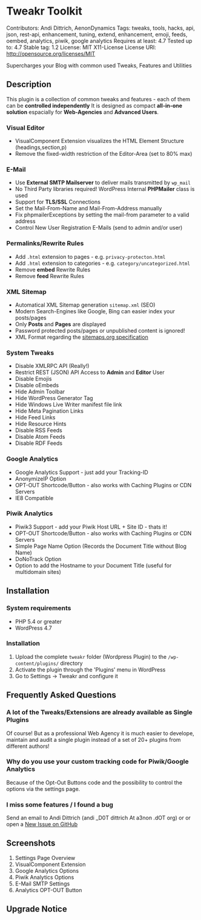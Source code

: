# Tweakr Toolkit #
Contributors: Andi Dittrich, AenonDynamics
Tags: tweaks, tools, hacks, api, json, rest-api, enhancement, tuning, extend, enhancement, emoji, feeds, oembed, analytics, piwik, google analytics
Requires at least: 4.7
Tested up to: 4.7
Stable tag: 1.2
License: MIT X11-License
License URI: http://opensource.org/licenses/MIT

Supercharges your Blog with common used Tweaks, Features and Utilities

## Description ##

This plugin is a collection of common tweaks and features - each of them can be **controlled independently**
It is designed as compact **all-in-one solution** espacially for **Web-Agencies** and **Advanced Users**.

### Visual Editor ###

* VisualComponent Extension visualizes the HTML Element Structure (headings,section,p)
* Remove the fixed-width restriction of the Editor-Area (set to 80% max)

### E-Mail ###

* Use **External SMTP Mailserver** to deliver mails transmitted by `wp_mail`
* No Third Party libraries required! WordPress Internal **PHPMailer** class is used
* Support for **TLS/SSL** Connections
* Set the Mail-From-Name and Mail-From-Address manually
* Fix phpmailerExceptions by setting the mail-from parameter to a valid address
* Control New User Registration E-Mails (send to admin and/or user)

### Permalinks/Rewrite Rules ###

* Add `.html` extension to pages - e.g. `privacy-protecton.html`
* Add `.html` extension to categories - e.g. `category/uncategorized.html`
* Remove **embed** Rewrite Rules
* Remove **feed** Rewrite Rules

### XML Sitemap ###
* Automatical XML Sitemap generation `sitemap.xml` (SEO)
* Modern Search-Engines like Google, Bing can easier index your posts/pages
* Only **Posts** and **Pages** are displayed
* Password protected posts/pages or unpublished content is ignored!
* XML Format regarding the [sitemaps.org specification](https://www.sitemaps.org/protocol.html)

### System Tweaks ###

* Disable XMLRPC API (Really!)
* Restrict REST (JSON) API Access to **Admin** and **Editor** User
* Disable Emojis
* Disable oEmbeds
* Hide Admin Toolbar
* Hide WordPress Generator Tag
* Hide Windows Live Writer manifest file link
* Hide Meta Pagination Links
* Hide Feed Links
* Hide Resource Hints
* Disable RSS Feeds
* Disable Atom Feeds
* Disable RDF Feeds

### Google Analytics ###

* Google Analytics Support - just add your Tracking-ID
* AnonymizeIP Option
* OPT-OUT Shortcode/Button - also works with Caching Plugins or CDN Servers
* IE8 Compatible

### Piwik Analytics ###

* Piwik3 Support - add your Piwik Host URL + Site ID - thats it!
* OPT-OUT Shortcode/Button - also works with Caching Plugins or CDN Servers
* Simple Page Name Option (Records the Document Title without Blog Name)
* DoNoTrack Option
* Option to add the Hostname to your Document Title (useful for multidomain sites)

## Installation ##

### System requirements ###
* PHP 5.4 or greater
* WordPress 4.7

### Installation ###
1. Upload the complete `tweakr` folder (Wordpress Plugin) to the `/wp-content/plugins/` directory
2. Activate the plugin through the 'Plugins' menu in WordPress
3. Go to Settings -> Tweakr and configure it

## Frequently Asked Questions ##

### A lot of the Tweaks/Extensions are already available as Single Plugins ###
Of course! But as a professional Web Agency it is much easier to develope, maintain and audit a single plugin instead of a set of 20+ plugins from different authors!

### Why do you use your custom tracking code for Piwik/Google Analytics ###
Because of the Opt-Out Buttons code and the possibility to control the options via the settings page.

### I miss some features / I found a bug ###
Send an email to Andi Dittrich (andi _D0T dittrich At a3non .dOT org) or or open a [New Issue on GitHub](https://github.com/AndiDittrich/WordPress.Tweakr/issues)

## Screenshots ##

1. Settings Page Overview
2. VisualComponent Extension
3. Google Analytics Options
4. Piwik Analytics Options
5. E-Mail SMTP Settings
6. Analytics OPT-OUT Button

## Upgrade Notice ##



